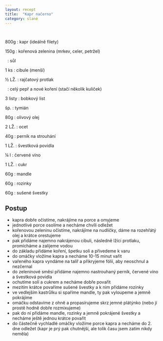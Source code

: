 ```yaml
---
layout: recept
title:  "Kapr načerno"
category: slané
---
```


<br>

<div class="ingredience" markdown="1">

800g
: kapr (ideálně filety) 

150g
: kořenová zelenina (mrkev, celer, petržel)

&nbsp;
: sůl

1 ks
: cibule (menší)

½ LŽ.
: rajčatový protlak

&nbsp;
: celý pepř a nové koření (stačí několik kuliček)

3 listy
: bobkový list

šp.
: tymián

80g
: olivový olej

2 LŽ.
: ocet

40g
: perník na strouhání

1 LŽ.
: švestková povidla

¼ l
: červené víno

1 LŽ.
: cukr

60g
: mandle

60g
: rozinky

60g
: sušené švestky

</div>

## Postup

<div class="postup" markdown="1">  

- kapra dobře očistíme, nakrájíme na porce a omyjeme
- jednotlivé porce osolíme a necháme chvíli odležet
- kořenovou zeleninu očistíme, nakrájíme na nudličky, dáme na rozehřátý olej a krátce orestujeme
- pak přidáme najemno nakrájenou cibuli, následně lžíci protlaku, promícháme a zalijeme vodou
- do základu přidáme koření, špetku soli a přivedeme k varu
- do omáčky vložíme kapra a necháme 10-15 minut vařit
- vařeného kapra vyndáme na talíř a přikryjeme fólií, aby neoschnul a nezčernal
- do zeleninové směsi přidáme najemno nastrouhaný perník, červené víno a švestková povidla
- ochutíme solí a cukrem a necháme dobře povařit
- mezitím krátce povaříme sušené švestky a k nim přidáme rozinky
- ve vedlejším kastrůlku si spaříme mandle, ty pak vyloupeme a jemně pokrájíme
- omáčku odstavíme z ohně a propasírujeme skrz jemné plátýnko (nebo jí prostě hodně dobře rozmixujeme)
- pak do ní přidáme mandle, rozinky a jemně pokrájené švestky a necháme ještě jednou krátce povařit
- do částečně vychladlé omáčky vložíme porce kapra a necháme do 2. dne odležet (kapr je prý pak chutnější, ale tolik času jsem zatím nikdy neměla)
     
</div>

